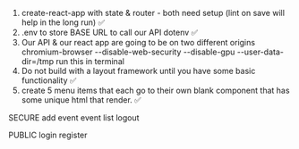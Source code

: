 1. create-react-app with state & router - both need setup (lint on save will help in the long run) ✅
2. .env to store BASE URL to call our API dotenv ✅
3. Our API & our react app are going to be on two different origins
   chromium-browser --disable-web-security --disable-gpu --user-data-dir=/tmp
   run this in terminal
4. Do not build with a layout framework until you have some basic functionality ✅
5. create 5 menu items that each go to their own blank component that has some unique html that render. ✅

SECURE
add event
event list
logout

PUBLIC
login
register
